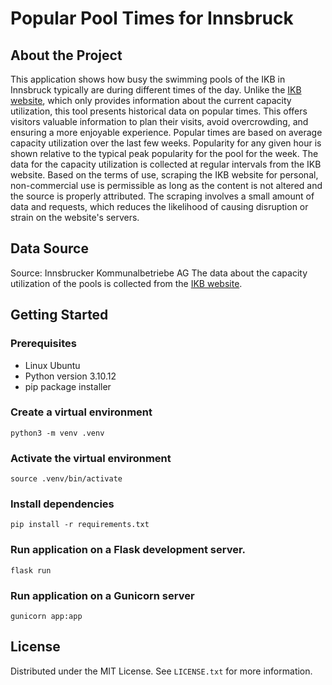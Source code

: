 # Popular Pool Times for Innsbruck

## About the Project
This application shows how busy the swimming pools of the IKB in Innsbruck typically are during different times of the day. Unlike the [IKB website](https://www.ikb.at/baeder/auslastung), which only provides information about the current capacity utilization, this tool presents historical data on popular times. This offers visitors valuable information to plan their visits, avoid overcrowding, and ensuring a more enjoyable experience. Popular times are based on average capacity utilization over the last few weeks. Popularity for any given hour is shown relative to the typical peak popularity for the pool for the week. The data for the capacity utilization is collected at regular intervals from the IKB website. Based on the terms of use, scraping the IKB website for personal, non-commercial use is permissible as long as the content is not altered and the source is properly attributed. The scraping involves a small amount of data and requests, which reduces the likelihood of causing disruption or strain on the website's servers.

## Data Source
Source: Innsbrucker Kommunalbetriebe AG
The data about the capacity utilization of the pools is collected from the [IKB website](https://www.ikb.at/baeder/auslastung).

## Getting Started
### Prerequisites
* Linux Ubuntu
* Python version 3.10.12
* pip package installer

### Create a virtual environment
`python3 -m venv .venv`

### Activate the virtual environment
`source .venv/bin/activate`

### Install dependencies
`pip install -r requirements.txt`

### Run application on a Flask development server.
`flask run`

### Run application on a Gunicorn server
`gunicorn app:app`

## License
Distributed under the MIT License. See `LICENSE.txt` for more information.
